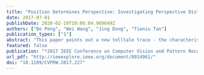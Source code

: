 ```yaml
---
title: "Position Determines Perspective: Investigating Perspective Distortion for Image Forensics of Faces"
date: 2017-07-01
publishDate: 2020-02-19T10:06:04.969649Z
authors: ["Bo Peng", "Wei Wang", "Jing Dong", "Tieniu Tan"]
publication_types: ["1"]
abstract: "This paper points out a new telltale trace - the characteristic of perspective distortion (CPD), for the image forensics of faces. The perspective distortion is determined by the position of image shooting, and it is often overlooked when creating a forgery, which results in the inconsistency between the claimed camera parameters and the CPD in the face image. To investigate this consistency problem, we cast it to the consistency between the claimed camera intrinsic parameters and the estimated ones from the CPD. Our parameter estimation approach is based on geometric observations that are related to CPD, like facial landmarks and contours. We analyze the estimation uncertainty caused by indeterminacy of observation to obtain a more reliable forensic decision. Experiments on synthetic datasets and real forgery examples demonstrate the effectiveness of the proposed method."
featured: false
publication: "*2017 IEEE Conference on Computer Vision and Pattern Recognition Workshops (CVPRW)*"
url_pdf: "http://ieeexplore.ieee.org/document/8014961/"
doi: "10.1109/CVPRW.2017.227"
---
```


